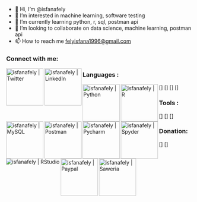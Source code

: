 - 👋 Hi, I’m @isfanafely
- 👀 I’m interested in machine learning, software testing
- 🌱 I’m currently learning python, r, sql, postman api
- 💞️ I’m looking to collaborate on data science, machine learning, postman api
- 📫 How to reach me felyisfana1996@gmail.com

### Connect with me:

[<img align="left" alt="isfanafely | Twitter" width="100x" src="https://img.shields.io/badge/Twitter-1DA1F2?style=for-the-badge&logo=twitter&logoColor=white" />][twitter]
[<img align="left" alt="isfanafely | LinkedIn" width="100px" src="https://img.shields.io/badge/LinkedIn-0077B5?style=for-the-badge&logo=linkedin&logoColor=white" />][linkedin]

### Languages :

[<img align="left" alt="isfanafely | Python" width="100x" src="https://img.shields.io/badge/python-3670A0?style=for-the-badge&logo=python&logoColor=ffdd54" />]
[<img align="left" alt="isfanafely | R" width="100px" src="https://img.shields.io/badge/r-%23276DC3.svg?style=for-the-badge&logo=r&logoColor=white" />]
[<img align="left" alt="isfanafely | MySQL" width="100px" src="https://img.shields.io/badge/mysql-%2300f.svg?style=for-the-badge&logo=mysql&logoColor=white" />]
[<img align="left" alt="isfanafely | Postman" width="100px" src="https://img.shields.io/badge/Postman-FF6C37?style=for-the-badge&logo=postman&logoColor=white" />]

### Tools :

[<img align="left" alt="isfanafely | Pycharm" width="100px" src="https://img.shields.io/badge/PyCharm-000000.svg?&style=for-the-badge&logo=PyCharm&logoColor=white" />]
[<img align="left" alt="isfanafely | Spyder" width="100px" src="https://img.shields.io/badge/Spyder-838485?style=for-the-badge&logo=spyder%20ide&logoColor=maroon" />]
[<img align="left" alt="isfanafely | RStudio" width="https://img.shields.io/badge/RStudio-75AADB?style=for-the-badge&logo=RStudio&logoColor=white" />]

### Donation:

[<img align="left" alt="isfanafely | Paypal" width="100px" src="https://img.shields.io/badge/PayPal-00457C?style=for-the-badge&logo=paypal&logoColor=white" />]
[<img align="left" alt="isfanafely | Saweria" width="100px" src="https://img.shields.io/badge/PayPal-00457C?style=for-the-badge&logo=paypal&logoColor=white" />]

[twitter]: https://twitter.com/isfanafely
[linkedin]: https://linkedin.com/in/isfanafely

